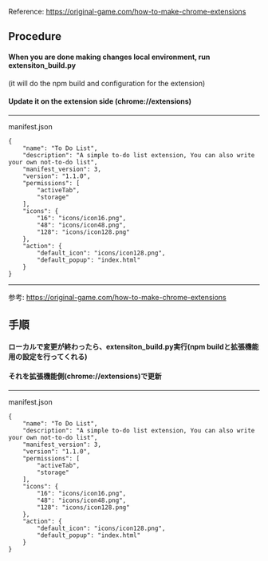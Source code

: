 Reference: https://original-game.com/how-to-make-chrome-extensions

## Procedure
#### When you are done making changes local environment, run extensiton_build.py 
(it will do the npm build and configuration for the extension)
#### Update it on the extension side (chrome://extensions)
******

manifest.json
```
{
    "name": "To Do List",
    "description": "A simple to-do list extension, You can also write your own not-to-do list",
    "manifest_version": 3,
    "version": "1.1.0",
    "permissions": [
        "activeTab",
        "storage"
    ],
    "icons": {
        "16": "icons/icon16.png",
        "48": "icons/icon48.png",
        "128": "icons/icon128.png"
    },
    "action": {
        "default_icon": "icons/icon128.png",
        "default_popup": "index.html"
    }
}
```
******
参考: https://original-game.com/how-to-make-chrome-extensions

## 手順
#### ローカルで変更が終わったら、extensiton_build.py実行(npm buildと拡張機能用の設定を行ってくれる)
#### それを拡張機能側(chrome://extensions)で更新
******

manifest.json
```
{
    "name": "To Do List",
    "description": "A simple to-do list extension, You can also write your own not-to-do list",
    "manifest_version": 3,
    "version": "1.1.0",
    "permissions": [
        "activeTab",
        "storage"
    ],
    "icons": {
        "16": "icons/icon16.png",
        "48": "icons/icon48.png",
        "128": "icons/icon128.png"
    },
    "action": {
        "default_icon": "icons/icon128.png",
        "default_popup": "index.html"
    }
}
```
